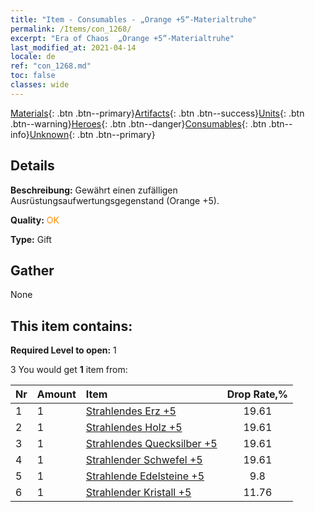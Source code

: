 ```yaml
---
title: "Item - Consumables - „Orange +5“-Materialtruhe"
permalink: /Items/con_1268/
excerpt: "Era of Chaos  „Orange +5“-Materialtruhe"
last_modified_at: 2021-04-14
locale: de
ref: "con_1268.md"
toc: false
classes: wide
---
```

 [Materials](/de/Items/){: .btn .btn--primary}[Artifacts](/de/Items/Artifacts/){: .btn .btn--success}[Units](/de/Items/Units/){: .btn .btn--warning}[Heroes](/de/Items/Heroes/){: .btn .btn--danger}[Consumables](/de/Items/Consumables/){: .btn .btn--info}[Unknown](/de/Items/Unknown/){: .btn .btn--primary}

## Details
 **Beschreibung:** Gewährt einen zufälligen Ausrüstungsaufwertungsgegenstand (Orange +5).

 **Quality:** <span style="color: #FF8C00">OK</span>

 **Type:** Gift

## Gather

  None

## This item contains:

 **Required Level to open:** 1

 3 You would get **1** item  from:

  | Nr | Amount |     Item    | Drop Rate,% |
  |:---|:-------|:------------|:---------:|
  | 1 | 1 | [Strahlendes Erz +5](/de/Items/mat_96/) | 19.61 | 
  | 2 | 1 | [Strahlendes Holz +5](/de/Items/mat_97/) | 19.61 | 
  | 3 | 1 | [Strahlendes Quecksilber +5](/de/Items/mat_98/) | 19.61 | 
  | 4 | 1 | [Strahlender Schwefel +5](/de/Items/mat_99/) | 19.61 | 
  | 5 | 1 | [Strahlende Edelsteine +5](/de/Items/mat_100/) | 9.8 | 
  | 6 | 1 | [Strahlender Kristall +5](/de/Items/mat_101/) | 11.76 | 
